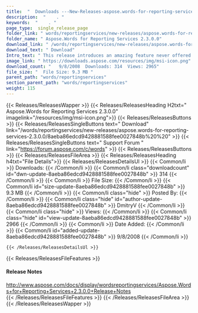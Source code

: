 ```yaml
---
title:  "  Downloads ---New-Releases-aspose.words-for-reporting-services-2.3.0.0 . " 
description:  "    . " 
keywords:  "    . " 
page_type:  single_release_page
folder_link: " words/reportingservices/new-releases/aspose.words-for-reporting-services-2.3.0.0/"
folder_name: " Aspose.Words for Reporting Services 2.3.0.0"
download_link: " /words/reportingservices/new-releases/aspose.words-for-reporting-services-2.3.0.0/8aeba86edcd9428881588fee0027848b"
download_text: " Download"
Intro_text: " This release introduces an amazing feature never offered before. Now the install..."
image_link: " https://downloads.aspose.com/resources/img/msi-icon.png"
download_count: "   9/8/2008  Downloads: 314  Views: 2965"
file_size: "  File Size: 9.3 MB "
parent_path: "words/reportingservices"
section_parent_path: "words/reportingservices"
weight: 115 
---
```


{{< Releases/ReleasesWapper >}}
  {{< Releases/ReleasesHeading H2txt=" Aspose.Words for Reporting Services 2.3.0.0" imagelink="/resources/img/msi-icon.png">}}
  {{< Releases/ReleasesButtons >}}
    {{< Releases/ReleasesSingleButtons text=" Download" link="/words/reportingservices/new-releases/aspose.words-for-reporting-services-2.3.0.0/8aeba86edcd9428881588fee0027848b%20%20" >}}
    {{< Releases/ReleasesSingleButtons text=" Support Forum " link="https://forum.aspose.com/c/words" >}}
  {{< Releases/ReleasesButtons >}}
  {{< Releases/ReleasesFileArea >}}
    {{< Releases/ReleasesHeading h4txt="File Details">}}
    {{< Releases/ReleasesDetailsUl >}}
            {{< Common/li  >}} Downloads: {{< /Common/li >}} 
      {{< Common/li class="downloadcount" id="dwn-update-8aeba86edcd9428881588fee0027848b" >}} 314 {{< /Common/li >}} 
      {{< Common/li  >}} File Size: {{< /Common/li >}} 
      {{< Common/li id="size-update-8aeba86edcd9428881588fee0027848b" >}} 9.3 MB {{< /Common/li >}} 
      {{< Common/li  class="hide" >}} Posted By: {{< /Common/li >}} 
      {{< Common/li class="hide" id="author-update-8aeba86edcd9428881588fee0027848b" >}} DmitryV {{< /Common/li >}} 
      {{< Common/li class="hide"  >}} Views: {{< /Common/li >}} 
      {{< Common/li class="hide" id="view-update-8aeba86edcd9428881588fee0027848b" >}} 2966 {{< /Common/li >}} 
      {{< Common/li  >}} Date Added: {{< /Common/li >}} 
      {{< Common/li id="added-update-8aeba86edcd9428881588fee0027848b" >}} 9/8/2008 {{< /Common/li >}} 

    {{< /Releases/ReleasesDetailsUl >}}

  {{< Releases/ReleasesFileFeatures >}}
      <h4>Release Notes</h4><div><a href="http://www.aspose.com/docs/display/wordsreportingservices/Aspose.Words+for+Reporting+Services+2.3.0.0+Release+Notes">http://www.aspose.com/docs/display/wordsreportingservices/Aspose.Words+for+Reporting+Services+2.3.0.0+Release+Notes</a></div>
  {{< /Releases/ReleasesFileFeatures >}}
 {{< /Releases/ReleasesFileArea >}}
{{< /Releases/ReleasesWapper >}}


